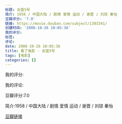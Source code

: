 ```yaml
---
标题: 女篮5号
简介: 1958 / 中国大陆 / 剧情 爱情 运动 / 谢晋 / 刘琼 秦怡
豆瓣评分: '7.0'
链接: https://movie.douban.com/subject/1303341/
创建时间: '2008-10-26 10:05:36'
我的评分:
标签:
评论:
date: 2008-10-26 10:05:36
title: 看了电影 - 女篮5号
tags: [电影]
categories: []
---
```


我的评分:

我的评论:

豆瓣评分:7.0

简介:1958 / 中国大陆 / 剧情 爱情 运动 / 谢晋 / 刘琼 秦怡

[豆瓣链接](https://movie.douban.com/subject/1303341/)

